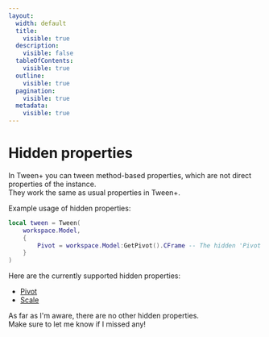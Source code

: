 ```yaml
---
layout:
  width: default
  title:
    visible: true
  description:
    visible: false
  tableOfContents:
    visible: true
  outline:
    visible: true
  pagination:
    visible: true
  metadata:
    visible: true
---
```


# Hidden properties

In Tween+ you can tween method-based properties, which are not direct properties of the instance.\
They work the same as usual properties in Tween+.

Example usage of hidden properties:

```lua
local tween = Tween(
	workspace.Model,
	{
		Pivot = workspace.Model:GetPivot().CFrame -- The hidden 'Pivot' property. Read/write with `:GetPivot()` and `:PivotTo()`.
	}
)
```



Here are the currently supported hidden properties:

* [Pivot](https://create.roblox.com/docs/reference/engine/classes/PVInstance#summary-methods)
* [Scale](https://create.roblox.com/docs/reference/engine/classes/Model#Scale)

As far as I'm aware, there are no other hidden properties.\
Make sure to let me know if I missed any!
